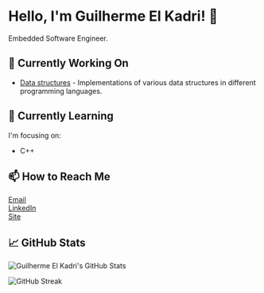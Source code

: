 # Hello, I'm Guilherme El Kadri! 👋

Embedded Software Engineer.


## 🔭 Currently Working On

- [Data structures](https://github.com/guilhermeelkadri/data_structures) - Implementations of various data structures in different programming languages.

## 🌱 Currently Learning

I'm focusing on:

- C++

## 📫 How to Reach Me

[Email](mailto:guilhermeelkadri@gmail.com) \
[LinkedIn](https://www.linkedin.com/in/guilhermeelkadri) \
[Site](https://guilhermeelkadri.github.io)

## 📈 GitHub Stats

![Guilherme El Kadri's GitHub Stats](https://github-readme-stats.vercel.app/api?username=guilhermeelkadri&show_icons=true&theme=transparent&card_width=400) 

![GitHub Streak](https://streak-stats.demolab.com/?user=guilhermeelkadri&theme=transparent&card_width=435)
